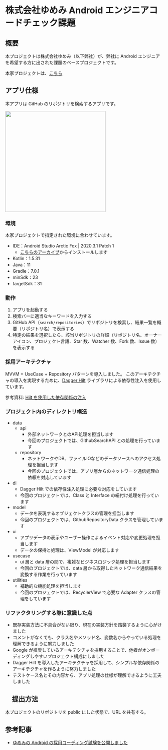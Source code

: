 # 株式会社ゆめみ Android エンジニアコードチェック課題

## 概要

本プロジェクトは株式会社ゆめみ（以下弊社）が、弊社に Android エンジニアを希望する方に出された課題のベースプロジェクトです。

本家プロジェクトは、[こちら](https://github.com/yumemi-inc/android-engineer-codecheck)

## アプリ仕様

本アプリは GitHub のリポジトリを検索するアプリです。

<img src="docs/app.gif" width="320">

### 環境

本家プロジェクトで指定された環境に合わせています。

- IDE：Android Studio Arctic Fox | 2020.3.1 Patch 1
    - [こちらのアーカイブ](https://developer.android.com/studio/archive)からインストールします
- Kotlin：1.5.31
- Java：11
- Gradle：7.0.1
- minSdk：23
- targetSdk：31

### 動作

1. アプリを起動する
2. 検索バーに適当なキーワードを入力する
3. GitHub API（`search/repositories`）でリポジトリを検索し、結果一覧を概要（リポジトリ名）で表示する
4. 特定の結果を選択したら、該当リポジトリの詳細（リポジトリ名、オーナーアイコン、プロジェクト言語、Star 数、Watcher 数、Fork 数、Issue 数）を表示する

### 採用アーキテクチャ

MVVM + UseCase + Repository パターンを導入しました。
このアーキテクチャの導入を実現するために、[Dagger Hilt](https://dagger.dev/hilt/) ライブラリによる依存性注入を使用しています。

参考資料: [Hilt を使用した依存関係の注入](https://developer.android.com/training/dependency-injection/hilt-android)

### プロジェクト内のディレクトリ構造

- data
    - api
        - 外部ネットワークとのAPI処理を担当します
        - 今回のプロジェクトでは、GithubSearchAPI との処理を行っています
    - repository
        - ネットワークやDB、ファイルIOなどのデータソースへのアクセス処理を担当します
        - 今回のプロジェクトでは、アプリ層からのネットワーク通信処理の依頼を対応しています
- di
    - Dagger Hilt での依存性注入処理に必要な対応をしています
    - 今回のプロジェクトでは、Class と Interface の紐付け処理を行っています
- model
    - データを表現するオブジェクトクラスの管理を担当します
    - 今回のプロジェクトでは、GithubRepositoryData クラスを管理しています
- ui
    - アプリデータの表示やユーザー操作によるイベント対応や変更処理を担当します
    - データの保持と処理は、ViewModel が対応します
- usecase
    - ui 層と data 層の間で、複雑なビジネスロジック処理を担当します
    - 今回のプロジェクトでは、data 層から取得したネットワーク通信結果を変換する作業を行っています
- utilities
    - 補助的な機能処理を担当します
    - 今回のプロジェクトでは、RecyclerView で必要な Adapter クラスの管理をしています

### リファクタリングする際に意識した点

- 既存実装方法に不具合がない限り、現在の実装方針を踏襲するように心がけました
- コメントがなくても、クラス名やメソッド名、変数名からやっている処理を理解できるように努力しました
- Google が推奨しているアーキテクチャを採用することで、他者がオンボーディングしやすいプロジェクト構成にしました
- Dagger Hilt を導入したアーキテクチャを採用して、シンプルな依存関係のアーキテクチャを作るように努力しました
- テストケース名とその内容から、アプリ処理の仕様が理解できるように工夫しました

## 　提出方法

本プロジェクトのリポジトリを public にした状態で、URL を共有する。

## 参考記事

- [ゆめみの Android の採用コーディング試験を公開しました](https://qiita.com/blendthink/items/aa70b8b3106fb4e3555f)
